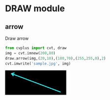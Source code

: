 # DRAW module  

## arrow
Draw arrow    
``` python
from cvplus import cvt, draw
img = cvt.imnew(200,80)
draw.arrow(img,(20,10),(180,70),(255,255,0),2)
cvt.imwrite('sample.jpg', img)
```  
![lib draw arrow](img/lib_draw_001.jpg)
